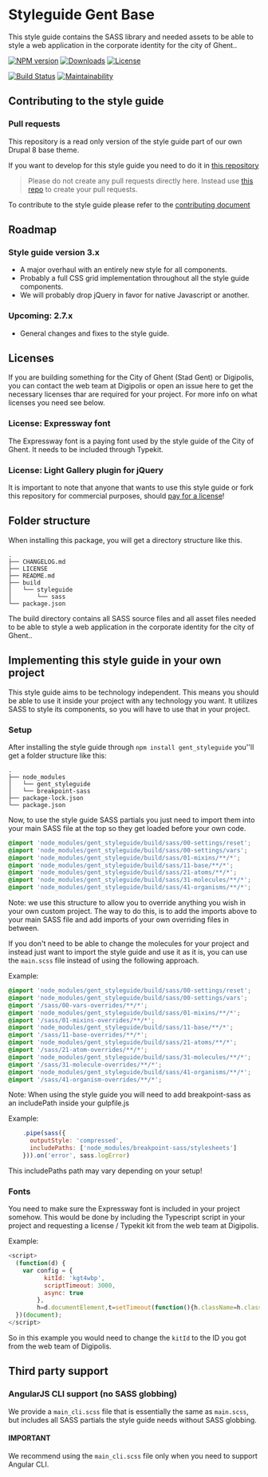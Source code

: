 # Styleguide Gent Base

This style guide contains the SASS library and needed assets to be able to style
a web application in the corporate identity for the city of Ghent..

[![NPM version](https://img.shields.io/npm/v/gent_styleguide.svg)](https://www.npmjs.com/package/gent_styleguide)
[![Downloads](https://img.shields.io/npm/dt/gent_styleguide.svg)](https://www.npmjs.com/package/gent_styleguide)
[![License](https://img.shields.io/github/license/StadGent/fractal_styleguide_gent-base.svg)](https://www.npmjs.com/package/gent_styleguide)

[![Build Status](https://travis-ci.org/StadGent/fractal_styleguide_gent-base.svg?branch=develop)](https://travis-ci.org/StadGent/fractal_styleguide_gent-base)
[![Maintainability](https://api.codeclimate.com/v1/badges/1aeba4d73f307d4583b9/maintainability)](https://codeclimate.com/github/StadGent/fractal_styleguide_gent-base/maintainability)

## Contributing to the style guide 

### Pull requests 

This repository is a read only version of the style guide part of our own
Drupal 8 base theme.

If you want to develop for this style guide you need to do it in 
[this repository](https://github.com/digipolisgent/drupal_theme_gent-base)

> Please do not create any pull requests directly here. 
> Instead use 
> [this repo](https://github.com/digipolisgent/drupal_theme_gent-base) to 
> create your pull requests.

To contribute to the style guide please refer to the 
[contributing document](CONTRIBUTING.md)

## Roadmap

### Style guide version 3.x

* A major overhaul with an entirely new style for all components.
* Probably a full CSS grid implementation throughout all the style guide
  components.
* We will probably drop jQuery in favor for native Javascript or another.

### Upcoming: 2.7.x

* General changes and fixes to the style guide.

## Licenses

If you are building something for the City of Ghent (Stad Gent) or Digipolis,
you can contact the web team at Digipolis or open an issue here to get the
necessary licenses thar are required for your project.
For more info on what licenses you need see below.

### License: Expressway font

The Expressway font is a paying font used by the style guide of the City of
Ghent. It needs to be included through Typekit.

### License: Light Gallery plugin for jQuery

It is important to note that anyone that wants to use this style guide or fork
this repository for commercial purposes, should [pay for a license](http://sachinchoolur.github.io/lightGallery/docs/license.html)!

## Folder structure

When installing this package, you will get a directory structure like this.

```nolang
.
├── CHANGELOG.md
├── LICENSE
├── README.md
├── build
│   └── styleguide
│       └── sass
└── package.json
```

The build directory contains all SASS source files and all asset files needed to
be able to style a web application in the corporate identity for the city of
Ghent..

## Implementing this style guide in your own project

This style guide aims to be technology independent. This means you should be
able to use it inside your project with any technology you want.
It utilizes SASS to style its components, so you will have to use that in your
project.

### Setup

After installing the style guide through `npm install gent_styleguide` you''ll
get a folder structure like this:

```nolang
.
├── node_modules
│   └── gent_styleguide
│   └── breakpoint-sass
├── package-lock.json
└── package.json
```

Now, to use the style guide SASS partials you just need to import them into your
main SASS file at the top so they get loaded before your own code.

```scss
@import 'node_modules/gent_styleguide/build/sass/00-settings/reset';
@import 'node_modules/gent_styleguide/build/sass/00-settings/vars';
@import 'node_modules/gent_styleguide/build/sass/01-mixins/**/*';
@import 'node_modules/gent_styleguide/build/sass/11-base/**/*';
@import 'node_modules/gent_styleguide/build/sass/21-atoms/**/*';
@import 'node_modules/gent_styleguide/build/sass/31-molecules/**/*';
@import 'node_modules/gent_styleguide/build/sass/41-organisms/**/*';
```

Note: we use this structure to allow you to override anything you wish in your
own custom project.
The way to do this, is to add the imports above to your main SASS file and add
imports of your own overriding files in between.

If you don't need to be able to change the molecules for your project and
instead just want to import the style guide
and use it as it is, you can use the `main.scss` file instead of using the
following approach.

Example:

```scss
@import 'node_modules/gent_styleguide/build/sass/00-settings/reset';
@import 'node_modules/gent_styleguide/build/sass/00-settings/vars';
@import '/sass/00-vars-overrides/**/*';
@import 'node_modules/gent_styleguide/build/sass/01-mixins/**/*';
@import '/sass/01-mixins-overrides/**/*';
@import 'node_modules/gent_styleguide/build/sass/11-base/**/*';
@import '/sass/11-base-overrides/**/*';
@import 'node_modules/gent_styleguide/build/sass/21-atoms/**/*';
@import '/sass/21-atom-overrides/**/*';
@import 'node_modules/gent_styleguide/build/sass/31-molecules/**/*';
@import '/sass/31-molecule-overrides/**/*';
@import 'node_modules/gent_styleguide/build/sass/41-organisms/**/*';
@import '/sass/41-organism-overrides/**/*';
```

Note: When using the style guide you will need to add breakpoint-sass as an
includePath inside your gulpfile.js

Example:

```javascript
    .pipe(sass({
      outputStyle: 'compressed',
      includePaths: ['node_modules/breakpoint-sass/stylesheets']
    })).on('error', sass.logError)
```

This includePaths path may vary depending on your setup!

### Fonts

You need to make sure the Expressway font is included in your project somehow.
This would be done by including the Typescript script in your project and
requesting a license / Typekit kit from the web team at Digipolis.

Example:

```javascript
<script>
  (function(d) {
    var config = {
          kitId: 'kgt4wbp',
          scriptTimeout: 3000,
          async: true
        },
        h=d.documentElement,t=setTimeout(function(){h.className=h.className.replace(/\bwf-loading\b/g,"")+"wf-inactive";},config.scriptTimeout),tk=d.createElement("script"),f=false,s=d.getElementsByTagName("script")[0],a;h.className+="wf-loading";tk.src='https://use.typekit.net/'+config.kitId+'.js';tk.async=true;tk.onload=tk.onreadystatechange=function(){a=this.readyState;if(f||a&&a!="complete"&&a!="loaded")return;f=true;clearTimeout(t);try{Typekit.load(config)}catch(e){}};s.parentNode.insertBefore(tk,s)
  })(document);
</script>
```

So in this example you would need to change the `kitId` to the ID you got from
the web team of Digipolis.

## Third party support

### AngularJS CLI support (no SASS globbing)

We provide a `main_cli.scss` file that is essentially the same as `main.scss`,
but includes all SASS partials the style guide needs without SASS globbing.

#### IMPORTANT

We recommend using the `main_cli.scss` file only when you need to support
Angular CLI.

